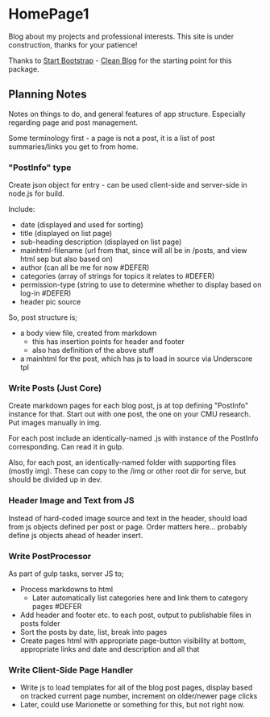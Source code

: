 # HomePage1

Blog about my projects and professional interests.  This site is under construction, thanks for your patience!

Thanks to [Start Bootstrap](http://startbootstrap.com/) - [Clean Blog](http://startbootstrap.com/template-overviews/clean-blog/) for the starting point for this package.

## Planning Notes

Notes on things to do, and general features of app structure.  Especially regarding page and post management.

Some terminology first - a page is not a post, it is a list of post summaries/links you get to from home.

### "PostInfo" type

Create json object for entry - can be used client-side and server-side in node.js for build.

Include:

* date (displayed and used for sorting)
* title (displayed on list page)
* sub-heading description (displayed on list page)
* mainhtml-filename (url from that, since will all be in /posts, and view html sep but also based on)
* author (can all be me for now #DEFER)
* categories (array of strings for topics it relates to #DEFER)
* permission-type (string to use to determine whether to display based on log-in #DEFER)
* header pic source

So, post structure is;

* a body view file, created from markdown
	* this has insertion points for header and footer
	* also has definition of the above stuff
* a mainhtml for the post, which has js to load in source via Underscore tpl

               
### Write Posts (Just Core)

Create markdown pages for each blog post, js at top defining "PostInfo" instance for that.  Start out with one post, the one on your CMU research.  Put images manually in img.

For each post include an identically-named .js with instance of the PostInfo corresponding.  Can read it in gulp.

Also, for each post, an identically-named folder with supporting files (mostly img).  These can copy to the /img or other root dir for serve, but should be divided up in dev.

### Header Image and Text from JS

Instead of hard-coded image source and text in the header, should load from js objects defined per post or page.  Order matters here... probably define js objects ahead of header insert.

### Write PostProcessor

As part of gulp tasks, server JS to;

* Process markdowns to html
	* Later automatically list categories here and link them to category pages #DEFER
* Add header and footer etc. to each post, output to publishable files in posts folder
* Sort the posts by date, list, break into pages
* Create pages html with appropriate page-button visibility at bottom, appropriate links and date and description and all that

### Write Client-Side Page Handler

* Write js to load templates for all of the blog post pages, display based on tracked current page number, increment on older/newer page clicks
* Later, could use Marionette or something for this, but not right now.
